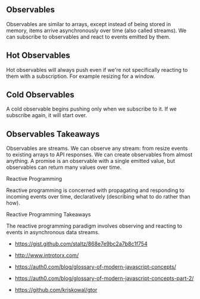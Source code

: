## Observables
Observables are similar to arrays, except instead of being stored in memory, items arrive asynchronously over time (also called streams).
We can subscribe to observables and react to events emitted by them.

## Hot Observables
Hot observables will always push even if we're not specifically reacting to them with a subscription. For example resizing for a window.

## Cold Observables
A cold observable begins pushing only when we subscribe to it. If we subscribe again, it will start over.

## Observables Takeaways
Observables are streams. We can observe any stream: from resize events to existing arrays to API responses. We can create observables from almost anything. A promise is an observable with a single emitted value, but observables can return many values over time.

Reactive Programming

Reactive programming is concerned with propagating and responding to incoming events over time, declaratively (describing what to do rather than how).

Reactive Programming Takeaways

The reactive programming paradigm involves observing and reacting to events in asynchronous data streams. 

- https://gist.github.com/staltz/868e7e9bc2a7b8c1f754
- http://www.introtorx.com/

- https://auth0.com/blog/glossary-of-modern-javascript-concepts/
- https://auth0.com/blog/glossary-of-modern-javascript-concepts-part-2/
- https://github.com/kriskowal/gtor
